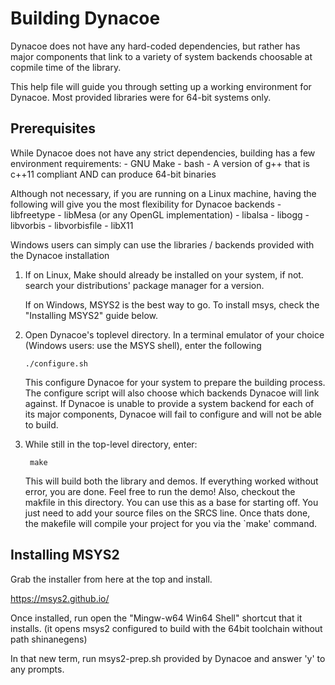 Building Dynacoe
================
Dynacoe does not have any hard-coded dependencies, but rather has
major components that link to a variety of system backends choosable at copmile time 
of the library.

This help file will guide you through setting up a working environment
for Dynacoe. Most provided libraries were for 64-bit systems only.





Prerequisites
-------------

While Dynacoe does not have any strict dependencies, building has a few environment requirements:
    - GNU Make
    - bash
    - A version of g++ that is c++11 compliant AND can produce 64-bit binaries
    

Although not necessary, if you are running on a Linux machine, having the following will give you the most flexibility for Dynacoe backends
    - libfreetype
    - libMesa (or any OpenGL implementation)
    - libalsa
    - libogg
    - libvorbis
    - libvorbisfile
    - libX11
		


    



Windows users can simply can use the libraries / backends provided with the Dynacoe installation





1.	If on Linux, Make should already be installed on your system, if not.
	search your distributions' package manager for a version. 
	
	If on Windows, MSYS2 is the best way to go. To install msys, check the "Installing MSYS2" guide below.




2.	Open Dynacoe's toplevel directory. In a terminal emulator of your choice (Windows users:
 	use the MSYS shell), enter the following
		
		./configure.sh


	This configure Dynacoe for your system to prepare the building process. The configure script will also
    choose which backends Dynacoe will link against. If Dynacoe is unable to provide a system backend for each of its major
    components, Dynacoe will fail to configure and will not be able to build.


3. While still in the top-level directory, enter:

		make 
	
	This will build both the library and demos. If everything worked without error, you are done.
	Feel free to run the demo! Also, checkout the makfile in this directory.
	You can use this as a base for starting off. You just need to add your source files 
	on the SRCS line. Once thats done, the makefile will compile your project for you via
	the `make' command.
	





    
Installing MSYS2
----------------

Grab the installer from here at the top and install.

https://msys2.github.io/

Once installed, run open the "Mingw-w64 Win64 Shell" shortcut that it installs.
(it opens msys2 configured to build with the 64bit toolchain without path shinanegens)

In that new term, run msys2-prep.sh provided by Dynacoe and answer 'y' to any prompts.











	

